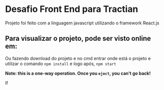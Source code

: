 # Desafio Front End para Tractian

Projeto foi feito com a linguagem javascript utilizando o framework React.js

## Para visualizar o projeto, pode ser visto online em:
Ou fazendo download do projeto e no cmd entrar onde está o projeto e utilizar o comando
 `npm install`
 e logo após,
 `npm start`

**Note: this is a one-way operation. Once you `eject`, you can’t go back!**

If